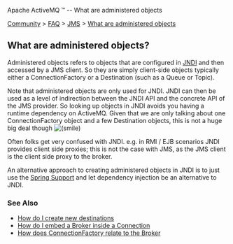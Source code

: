 Apache ActiveMQ ™ -- What are administered objects 

[Community](community.html) > [FAQ](faq.html) > [JMS](jms.html) > [What are administered objects](what-are-administered-objects.html)


What are administered objects?
------------------------------

Administered objects refers to objects that are configured in [JNDI](jndi-support.html) and then accessed by a JMS client. So they are simply client-side objects typically either a ConnectionFactory or a Destination (such as a Queue or Topic).

Note that administered objects are only used for JNDI. JNDI can then be used as a level of indirection between the JNDI API and the concrete API of the JMS provider. So looking up objects in JNDI avoids you having a runtime dependency on ActiveMQ. Given that we are only talking about one ConnectionFactory object and a few Destination objects, this is not a huge big deal though ![(smile)](https://cwiki.apache.org/confluence/s/en_GB/5997/6f42626d00e36f53fe51440403446ca61552e2a2.1/_/images/icons/emoticons/smile.png)

Often folks get very confused with JNDI. e.g. in RMI / EJB scenarios JNDI provides client side proxies; this is not the case with JMS, as the JMS client is the client side proxy to the broker.

An alternative approach to creating administered objects in JNDI is to just use the [Spring Support](spring-support.html) and let dependency injection be an alternative to JNDI.

### See Also

*   [How do I create new destinations](how-do-i-create-new-destinations.html)
*   [How do I embed a Broker inside a Connection](how-do-i-embed-a-broker-inside-a-connection.html)
*   [How does ConnectionFactory relate to the Broker](how-does-connectionfactory-relate-to-the-broker.html)

